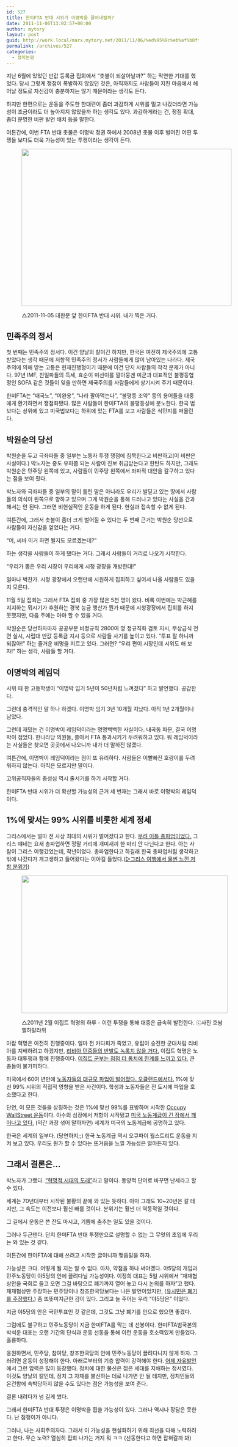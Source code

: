```yaml
---
id: 527
title: 한미FTA 반대 시위가 이명박을 끌어내릴까?
date: 2011-11-06T13:02:57+00:00
author: mytory
layout: post
guid: http://work.local/marx.mytory.net/2011/11/06/%ed%95%9c%eb%af%b8fta-%eb%b0%98%eb%8c%80-%ec%8b%9c%ec%9c%84%ea%b0%80-%ec%9d%b4%eb%aa%85%eb%b0%95%ec%9d%84-%eb%81%8c%ec%96%b4%eb%82%b4%eb%a6%b4%ea%b9%8c/
permalink: /archives/527
categories:
  - 정치논평
---
```

지난 6월에 있었던 반값 등록금 집회에서 &#8220;촛불이 되살아날까?&#8221; 하는 막연한 기대를 했었다. 당시 그렇게 쟁점이 폭발하지 않았던 것은, 아직까지도 사람들이 지친 마음에서 헤어날 정도로 자신감이 충분하지는 않기 때문이라는 생각도 든다.&nbsp;

하지만 한편으로는 운동을 주도한 한대련이 좀더 과감하게 시위를 밀고 나갔더라면 가능성이 조금이라도 더 높아지지 않았을까 하는 생각도 있다. 과감하게라는 건, 쟁점 확대, 좀더 분명한 비판 발언 배치 등을 말한다.

여튼간에, 이번 FTA 반대 촛불은 이명박 정권 하에서 2008년 촛불 이후 벌어진 어떤 투쟁들 보다도 더욱 가능성이 있는 투쟁이라는 생각이 든다.<figure style="width: 550px" class="wp-caption aligncenter">

<img src="http://work.local/marx.mytory.net/wp-content/uploads/1/cfile1.uf.167269484EB68001213CF8.jpg" width="550" height="411" alt="" filename="cfile1.uf.167269484EB68001213CF8.jpg" filemime="" /><figcaption class="wp-caption-text">△2011-11-05 대한문 앞 한미FTA 반대 시위. 내가 찍은 거다.</figcaption></figure> 

## 민족주의 정서

첫 번째는 민족주의 정서다. 이건 양날의 칼이긴 하지만, 한국은 여전히 제국주의에 고통받았다는 생각 때문에 저항적 민족주의 정서가 사람들에게 많이 남아있는 나라다. 제국주의에 의해 받는 고통은 현재진행형이기 때문에 이건 단지 사람들의 착각 문제가 아니다. 97년 IMF, 친일파들의 득세, 효순이 미선이를 깔아뭉겐 미군과 대표적인 불평등협정인 SOFA 같은 것들이 잊을 만하면 제국주의를 사람들에게 상기시켜 주기 때문이다.

한미FTA는 &#8220;매국노&#8221;, &#8220;이완용&#8221;, &#8220;나라 팔아먹는다&#8221;, &#8220;불평등 조약&#8221; 등의 용어들을 대중에게 환기하면서 쟁점화됐다. 많은 사람들이 한미FTA의 불평등성에 분노한다. 한국 법보다는 상위에 있고 미국법보다는 하위에 있는 FTA를 보고 사람들은 식민지를 떠올린다.

## 박원순의 당선

박원순을 두고 극좌파들 중 일부는 노동자 투쟁 쟁점에 침묵한다고 비판하고(이 비판은 사실이다.) 박노자는 중도 우파쯤 되는 사람이 진보 취급받는다고 한탄도 하지만, 그래도 박원순은 민주당 왼쪽에 있고, 사람들이 민주당 왼쪽에서 좌파적 대안을 갈구하고 있다는 점을 보여 줬다.

박노자와 극좌파들 중 일부의 말이 틀린 말은 아니라도 우리가 발딛고 있는 땅에서 사람들의 의식이 왼쪽으로 향하고 있으며 그게 박원순을 통해 드러나고 있다는 사실을 간과해서는 안 된다. 그러면 비현실적인 운동을 하게 된다. 현실과 접속할 수 없게 된다.

여튼간에, 그래서 촛불이 좀더 크게 벌어질 수 있다는 두 번째 근거는 박원순 당선으로 사람들이 자신감을 얻었다는 거다.&nbsp;

&#8220;어, 씨바 이거 하면 될지도 모르겠는데?&#8221;

하는 생각을 사람들이 하게 됐다는 거다. 그래서 사람들이 거리로 나오기 시작한다.

&#8220;우리가 뽑은 우리 시장이 우리에게 시청 광장을 개방한대!&#8221;

얼마나 벅찬가. 시청 광장에서 오랜만에 시원하게 집회하고 싶어서 나올 사람들도 있을지 모른다.

11월 5일 집회는 그래서 FTA 집회 중 가장 많은 5천 명이 왔다. 비록 이번에는 박근혜를 지지하는 뭐시기가 후원하는 경북 능금 행산가 뭔가 때문에 시청광장에서 집회를 하지 못했지만, 다음 주에는 아마 할 수 있을 거다.&nbsp;

박원순은 당선하자마자&nbsp;<span class="Apple-style-span" style="font-family: 굴림; ">공공부문</span><span class="Apple-style-span" style="font-family: 굴림; ">&nbsp;</span>비정규직 2800여 명 정규직화 검토 지시, 무상급식 전면 실시, 시립대 반값 등록금 지시 등으로 사람들 사기를 높이고 있다. &#8220;투표 잘 하니까 되잖아!&#8221; 하는 즐거운 비명을 지르고 있다. 그러면? &#8220;우리 편이 시장인데 시위도 해 보자!&#8221; 하는 생각, 사람들 할 거다.

## 이명박의 레임덕

시위 때 한 고등학생이 &#8220;이명박 임기 5년이 50년처럼 느껴졌다&#8221; 하고 발언했다. 공감한다.

그런데 충격적인 말 하나 하겠다. 이명박 임기 3년 10개월 지났다. 아직 1년 2개월이나 남았다.

그런데 재밌는 건 이명박이 레임덕이라는 명명백백한 사실이다. 내곡동 파문, 결국 이명박이 접었다. 한나라당 의원들, 쫄아서 FTA 통과시키기 두려워하고 있다. 뭐 레임덕이라는 사실들은 찾으면 곳곳에서 나오니까 내가 더 말하진 않겠다.

여튼간에, 이명박이 레임덕이라는 점이 또 유리하다. 사람들은 이빨빠진 호랑이를 두려워하지 않는다. 아직은 모르지만 말이다.&nbsp;

고위공직자들의 충성심 역시 줄서기를 하기 시작할 거다.&nbsp;

한미FTA 반대 시위가 더 확산할 가능성의 근거 세 번재는 그래서 바로 이명박의 레임덕이다. 

## 1%에 맞서는 99% 시위를 비롯한 세계 정세

그리스에서는 얼마 전 사상 최대의 시위가 벌어졌다고 한다. <a href="http://wspaper.org/article/10382" target="_blank" title="[http://wspaper.org/article/10382]로 이동합니다.">무려 이틀 총파업이었다.</a> 그리스 얘네는 요새 총파업하면 정말 거리에 개미새끼 한 마리 안 다닌다고 한다. 아는 사람이 그리스 여행갔었는데, 작년이었다. 총파업한다고 하길래 한국 총파업처럼 생각하고 밖에 나갔다가 개고생하고 들어왔다는 이야길 들었다.(<a href="http://wspaper.org/article/8122" target="_blank" title="[http://wspaper.org/article/8122]로 이동합니다.">▷그리스 여행에서 물씬 느낀 저항 분위기</a>)<figure style="width: 540px" class="wp-caption aligncenter">

<img src="http://work.local/marx.mytory.net/wp-content/uploads/1/cfile22.uf.1867A4454EB685642FDF56.jpg" width="540" height="360" alt="" filename="cfile22.uf.1867A4454EB685642FDF56.jpg" filemime="" /><figcaption class="wp-caption-text">△2011년 2월 이집트 혁명의 하루 - 이런 투쟁을 통해 대중은 급속히 발전한다. ⓒ사진 호쌈 엘하말라위</figcaption></figure> 

아랍 혁명은 여전히 진행중이다. 얼마 전 카다피가 죽었고<a href="http://wspaper.org/article/10366" target="_blank" title="[http://wspaper.org/article/10366]로 이동합니다."></a>, 유럽이 승전한 군대처럼 리비아를 지배하려고 하겠지만, <a href="http://wspaper.org/article/10366" target="_blank" title="[http://wspaper.org/article/10366]로 이동합니다.">리비아 민중들의 반발도 녹록치 않을 거다.</a> 이집트 혁명은 노동자 대투쟁과 함께 진행중이다. <a href="http://wspaper.org/article/10368" target="_blank" title="[http://wspaper.org/article/10368]로 이동합니다.">이집트 군부는 점점 더 통치에 한계를 느끼고 있다.</a> 큰 충돌이 불가피하다.&nbsp; 

미국에서 60여 년만에 <a href="http://wspaper.org/article/10392" target="_blank" title="[http://wspaper.org/article/10392]로 이동합니다.">노동자들의 대규모 파업이 벌어졌다. 오클랜드에서다.</a> 1%에 맞선 99% 시위의 직접적 영향을 받은 사건이다. 학생과 노동자들은 전 도시에 파업을 호소했다고 한다.

단연, 이 모든 것들을 상징하는 것은 1%에 맞선 99%를 표방하며 시작한 <a href="http://wspaper.org/article/10388" target="_blank" title="[http://wspaper.org/article/10388]로 이동합니다.">Occupy WallStreet 운동</a>이다. 야수의 심장에서 저항이 시작됐고 <a href="http://wspaper.org/article/10315" target="_blank" title="[http://wspaper.org/article/10315]로 이동합니다.">미국 노동계급이 긴 잠에서 깨어나고 있다.</a> (약간 과장 섞어 말하자면) 세계가 미국의 노동계급에 공명하고 있다.

한국은 세계의 일부다. (당연하지;;) 한국 노동계급 역시 오큐파이 월스트리트 운동을 지켜 보고 있다. 우리도 뭔가 할 수 있다는 뜨거움을 느낄 가능성은 얼마든지 있다.

## 그래서 결론은…

박노자가 그랬다. <a href="http://blog.hani.co.kr/gategateparagate/38084" target="_blank" title="[http://blog.hani.co.kr/gategateparagate/38084]로 이동합니다.">&#8220;혁명적 시대의 도래&#8221;</a>라고 말이다. 동양적 단어로 바꾸면 난세라고 할 수 있다.

세계는 70년대부터 시작된 불황의 끝에 와 있는 듯하다. 아마 그래도 10~20년은 갈 테지만, 그 속도는 이전보다 훨신 빠를 것이다. 분위기는 훨씬 더 역동적일 것이다.

그 길에서 운동은 쓴 잔도 마시고, 기쁨에 춤추는 일도 있을 것이다.

그러나 두근댄다. 단지 한미FTA 반대 투쟁만으로 설명할 수 없는 그 무엇의 초입에 우리는 와 있는 것 같다.

여튼간에 한미FTA에 대해 쓰려고 시작한 글이니까 맺음말을 하자.

가능성은 크다. 어떻게 될 지는 알 수 없다. 아차, 약점을 하나 써야겠다. 야5당의 개입과 민주노동당이 야5당의 안에 끌려다닐 가능성이다. 이정희 대표는 5일 시위에서 &#8220;재재협상안을 국회로 들고 오면 그걸 바탕으로 폐기까지 열어 놓고 다시 논의를 하자&#8221;고 했다. 재재협상만 주장하는 민주당이나 창조한국당보다는 나은 발언이었지만, (<a href="http://spar2003.tistory.com/210#yoosimin" target="_blank" title="[http://spar2003.tistory.com/210#yoosimin]로 이동합니다.">유시민은 폐기를 주장했다.</a>) 좀 뜨뜻미지근한 감이 있다. 그리고 늘 주어는 우리 &#8220;야5당은&#8221; 이었다.</p> 

지금 야5당의 안은 국민투표인 것 같은데, 그것도 그냥 폐기를 안으로 했으면 좋겠다.

<div>
  그럼에도 불구하고 민주노동당이 지금 한미FTA를 막는 데 선봉이다. 한미FTA범국본의 박석운 대표는 오랜 기간의 단식과 운동 선동을 통해 이런 운동을 호소력있게 만들었다. 훌륭하다.
</div></p> 

응원하면서, 민주당, 참여당, 창조한국당의 안에 민주노동당이 끌려다니지 않게 하자. 그러려면 운동이 성장해야 한다. 아래로부터의 기층 압력이 강력해야 한다. <a href="http://spar2003.tistory.com/210" target="_blank" title="[http://spar2003.tistory.com/210]로 이동합니다.">어제 자유발언</a>에서 그런 압력은 많이 등장했다. 정치에 대한 불신은 젊은 세대를 지배하는 정서였다. 이것도 양날의 칼인데, 정치 그 자체를 불신하는 데로 나가면 안 될 테지만, 정치인들의 온건함에 속박당하지 않을 수도 있다는 점은 가능성을 보여 준다.

결론 내려다가 넘 길게 썼다.

그래서 한미FTA 반대 투쟁은 이명박을 휩쓸 가능성이 있다. 그러나 역시나 장담은 못한다. 난 점쟁이가 아니다.

그러나, 나는 사회주의자다. 그래서 이 가능성을 현실화하기 위해 최선을 다해 노력하려고 한다. 무슨 노력? 열심히 집회 나가는 거지 뭐 ㅋㅋ (선동한다고 하면 잡혀갈까 봐)